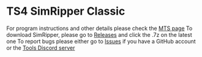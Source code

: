 # TS4 SimRipper Classic

For program instructions and other details please check the [MTS page](https://modthesims.info/d/635720/ts4-simripper-classic-rip-sims-from-savegames-v3-14-2-0-updated-4-19-2023.html)
To download SimRipper, please go to [Releases](https://github.com/CmarNYC-Tools/TS4SimRipper/releases) and click the .7z on the latest one
To report bugs please either go to [Issues](https://github.com/CmarNYC-Tools/TS4SimRipper/issues) if you have a GitHub account or the [Tools Discord server](https://discord.gg/TcAxhT6ayM)
